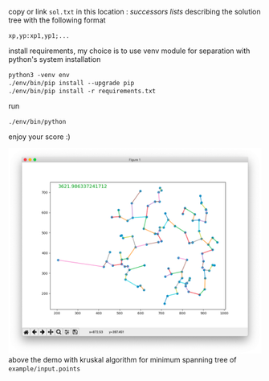 copy or link `sol.txt` in this location :
*successors lists* describing the solution tree with the following format
```
xp,yp:xp1,yp1;...
```

install requirements,
my choice is to use venv module
for separation with python's system installation
```
python3 -venv env
./env/bin/pip install --upgrade pip
./env/bin/pip install -r requirements.txt
```

run
```
./env/bin/python
```

enjoy your score :)


![krukal 3621](example/screenshot.png)
above the demo with kruskal algorithm for minimum spanning tree of `example/input.points`
